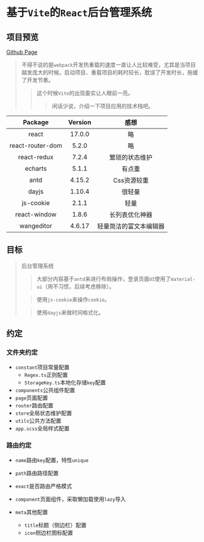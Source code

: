 # 基于`Vite`的`React`后台管理系统

## 项目预览
[Github Page](https://happy-func.github.io/vite-react/ "Vite-React")

> 不得不说的是`webpack`开发热重载的速度一直让人比较难受，尤其是当项目越发庞大的时候。启动项目、重载项目的耗时较长，耽误了开发时长，拖缓了开发节奏。
> >这个时候`Vite`的出现委实让人眼前一亮。
> >>闲话少说，介绍一下项目应用的技术栈吧。

| Package | Version | 感想 |
| :---: | :---: | :---: |
| react | 17.0.0 | 略 |
| react-router-dom | 5.2.0 | 略 |
| react-redux | 7.2.4 | 繁琐的状态维护 |
| echarts | 5.1.1 | 有点重 |
| antd | 4.15.2 | Css资源较重 |
| dayjs | 1.10.4 | 很轻量 |
| js-cookie | 2.1.1 | 轻量 |
| react-window | 1.8.6 | 长列表优化神器 |
| wangeditor | 4.6.17 | 轻量简洁的富文本编辑器 |

## 目标
> 后台管理系统
>> 大部分内容基于`antd`来进行布局操作，登录页面`UI`使用了`material-ui`（用不习惯，后续考虑移除）。
>
>> 使用`js-cookie`来操作`cookie`。
>
>> 使用`dayjs`来做时间格式化。

## 约定
### 文件夹约定

- `constant`项目常量配置
  - `Regex.ts`正则配置
  - `StorageKey.ts`本地化存储`key`配置
- `components`公共组件配置
- `page`页面配置
- `router`路由配置
- `store`全局状态维护配置
- `utils`公共方法配置
- `app.scss`全局样式配置

### 路由约定

- `name`路由`key`配置，特性`unique`
- `path`路由路径配置
- `exact`是否路由严格模式
- `component`页面组件，采取懒加载使用`lazy`导入
- `meta`其他配置

  - `title`标题（侧边栏）配置
  - `icon`侧边栏图标配置
